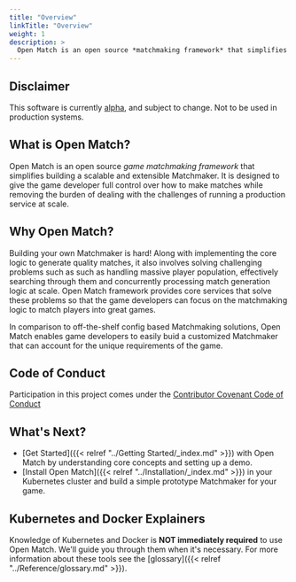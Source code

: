 ```yaml
---
title: "Overview"
linkTitle: "Overview"
weight: 1
description: >
  Open Match is an open source *matchmaking framework* that simplifies building your own game matchmaker.
---
```


## Disclaimer

This software is currently [alpha](https://github.com/googleforgames/open-match/releases), and
subject to change. Not to be used in production systems.

## What is Open Match?

Open Match is an open source *game matchmaking framework* that simplifies building a scalable and extensible Matchmaker.
It is designed to give the game developer full control over how to make matches while removing the burden of dealing
with the challenges of running a production service at scale.

## Why Open Match?

Building your own Matchmaker is hard! Along with implementing the core logic to generate quality matches, it also involves solving
challenging problems such as such as handling massive player population, effectively searching through them and concurrently
processing match generation logic at scale. Open Match framework provides core services that solve these problems so that the
game developers can focus on the matchmaking logic to match players into great games.

In comparison to off-the-shelf config based Matchmaking solutions, Open Match enables game developers to easily buid a customized
Matchmaker that can account for the unique requirements of the game.

## Code of Conduct

Participation in this project comes under the [Contributor Covenant Code of Conduct](https://github.com/googleforgames/open-match/blob/master/code-of-conduct.md)

## What's Next?

 * [Get Started]({{< relref "../Getting Started/_index.md" >}}) with Open Match by understanding core concepts and setting up a demo.
 * [Install Open Match]({{< relref "../Installation/_index.md" >}}) in your Kubernetes cluster and build a simple prototype Matchmaker for your game.

## Kubernetes and Docker Explainers

Knowledge of Kubernetes and Docker is **NOT immediately required** to use Open Match. We'll guide you through
them when it's necessary. For more information about these tools see the [glossary]({{< relref "../Reference/glossary.md" >}}).
